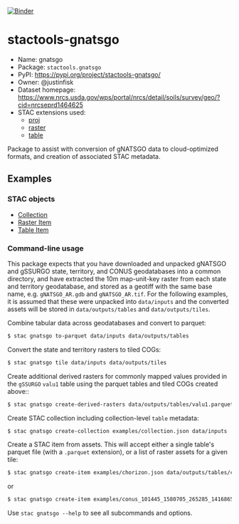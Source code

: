 [![Binder](https://mybinder.org/badge_logo.svg)](https://mybinder.org/v2/gh/stactools-packages/gnatsgo/main?filepath=docs/installation_and_basic_usage.ipynb)

# stactools-gnatsgo

- Name: gnatsgo
- Package: `stactools.gnatsgo`
- PyPI: https://pypi.org/project/stactools-gnatsgo/
- Owner: @justinfisk
- Dataset homepage: https://www.nrcs.usda.gov/wps/portal/nrcs/detail/soils/survey/geo/?cid=nrcseprd1464625
- STAC extensions used:
  - [proj](https://github.com/stac-extensions/projection)
  - [raster](https://github.com/stac-extensions/raster)
  - [table](https://github.com/stac-extensions/table)

Package to assist with conversion of gNATSGO data to cloud-optimized formats,
and creation of associated STAC metadata.

## Examples

### STAC objects

- [Collection](examples/collection.json)
- [Raster Item](examples/conus_101445_1580705_265285_1416865.json)
- [Table Item](examples/chorizon.json)

### Command-line usage

This package expects that you have downloaded and unpacked gNATSGO and gSSURGO
state, territory, and CONUS geodatabases into a common directory, and have
extracted the 10m map-unit-key raster from each state and territory geodatabase,
and stored as a geotiff with the same base name, e.g. `gNATSGO_AR.gdb` and
`gNATSGO_AR.tif`. For the following examples, it is assumed that these were
unpacked into `data/inputs` and the converted assets will be stored in
`data/outputs/tables` and `data/outputs/tiles`.

Combine tabular data across geodatabases and convert to parquet:

```bash
$ stac gnatsgo to-parquet data/inputs data/outputs/tables
```

Convert the state and territory rasters to tiled COGs:

```bash
$ stac gnatsgo tile data/inputs data/outputs/tiles
```

Create additional derived rasters for commonly mapped values provided in the
`gSSURGO` `valu1` table using the parquet tables and tiled COGs created above::

```bash
$ stac gnatsgo create-derived-rasters data/outputs/tables/valu1.parquet data/outputs/tiles/conus_*/mukey_conus_*.tif
```

Create STAC collection including collection-level `table` metadata:

```bash
$ stac gnatsgo create-collection examples/collection.json data/inputs
```

Create a STAC item from assets. This will accept either a single table's
parquet file (with a `.parquet` extension), or a list of raster assets for a given tile:

```bash
$ stac gnatsgo create-item examples/chorizon.json data/outputs/tables/chorizon.parquet
```
or
```bash
$ stac gnatsgo create-item examples/conus_101445_1580705_265285_1416865.json data/outputs/tiles/conus_101445_1580705_265285_1416865/*.tif
```

Use `stac gnatsgo --help` to see all subcommands and options.
